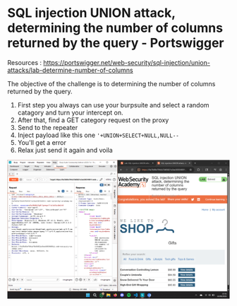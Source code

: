 # SQL injection UNION attack, determining the number of columns returned by the query - Portswigger

Resources : https://portswigger.net/web-security/sql-injection/union-attacks/lab-determine-number-of-columns

The objective of the challenge is to determining the number of columns returned by the query.

1. First step you always can use your burpsuite and select a random catagory and turn your intercept on. 
2. After that, find a GET category request on the proxy
3. Send to the repeater
4. Inject payload like this one `'+UNION+SELECT+NULL,NULL--`
5. You'll get a error
6. Relax just send it again and voila

![alt text](<img/Screenshot 2025-09-10 223149.png>)